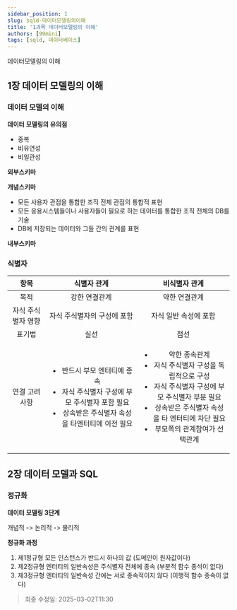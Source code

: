 ```yaml
---
sidebar_position: 1
slug: sqld-데이터모델링의이해
title: '1과목 데이터모델링의 이해'
authors: [99mini]
tags: [sqld, 데이터베이스]
---
```


데이터모델링의 이해

<!-- truncate -->

## 1장 데이터 모델링의 이해

### 데이터 모델의 이해

**데이터 모델링의 유의점**

- 중복
- 비유연성
- 비일관성

**외부스키마**

**개념스키마**

- 모든 사용자 관점을 통함한 조직 전체 관점의 통합적 표현
- 모든 응용시스템들이나 사용자들이 필요로 하는 데이터를 통합한 조직 전체의 DB를 기술
- DB에 저장되는 데이터와 그들 간의 관계를 표현

**내부스키마**

### 식별자

| 항목 | 식별자 관계 | 비식별자 관계 |
| :---: | :---: | :---: |
| 목적 | 강한 연결관계 | 약한 연결관계 |
| 자식 주식별자 영향 | 자식 주식별자의 구성에 포함 | 자식 일반 속성에 포함 |
| 표기법 | 실선 | 점선 |
| 연결 고려사항| <ul><li>반드시 부모 엔터티에 종속</li><li>자식 주식별자 구성에 부모 주식별자 포함 필요</li><li>상속받은 주식별자 속성을 타엔터티에 이전 필요</li></ul> | <ul><li>약한 종속관계</li><li>자식 주식별자 구성을 독립적으로 구성</li><li>자식 주식별자 구성에 부모 주식별자 부분 필요</li><li>상속받은 주식별자 속성을 타 엔터티에 차단 필요</li><li>부모쪽의 관계참여가 선택관계</li></ul> |

## 2장 데이터 모델과 SQL

### 정규화

**데이터 모델링 3단계**

개념적 -> 논리적 -> 물리적

**정규화 과정**

1. 제1정규형
   모든 인스턴스가 반드시 하나의 값 (도메인이 원자값이다)
2. 제2정규형
   엔터티의 일반속성은 주식별자 전체에 종속 (부분적 함수 종석이 없다)
3. 제3정규형
   엔터티의 일반속성 간에는 서로 종속적이지 않다 (이행적 함수 종속이 없다)

> 최종 수정일: 2025-03-02T11:30
